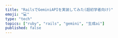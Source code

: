 ```yaml
---
title: "RailsでGeminiAPIを実装してみた(超初学者向け)"
emoji: "💻"
type: "tech"
topics: ["ruby", "rails", "gemini", "生成ai"]
published: false
---
```

